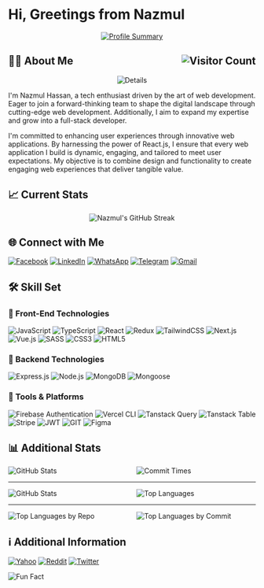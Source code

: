 # Hi, Greetings from Nazmul

<!-- <a href="https://nazmul-nhb.vercel.app" target="_blank" rel="noopener noreferrer" >
    <img src="./banner.png" alt="Banner" />
</a> -->

<div align="center">

[![Profile Summary](http://github-profile-summary-cards.vercel.app/api/cards/profile-details?username=nazmul-nhb&theme=transparent)](https://nazmul-nhb.vercel.app)

</div>

## 🧑‍💻 About Me <img alt="Visitor Count" align="right" src="https://visitor-badge.laobi.icu/badge?page_id=nazmul-nhb.nazmul-nhb" />

<div align="center">

![Details](https://readme-typing-svg.herokuapp.com/?font=Righteous&size=35&center=true&vCenter=true&width=1000&height=70&duration=4000&lines=I'm+Nazmul+Hassan!;+Front-End+Developer;+ReactJS+Developer;+MERN-Stack+Developer;+Full-Stack+Developer)

</div>

I'm Nazmul Hassan, a tech enthusiast driven by the art of web development. Eager to join a forward-thinking team to shape the digital landscape through cutting-edge web development. Additionally, I aim to expand my expertise and grow into a full-stack developer.

I'm committed to enhancing user experiences through innovative web applications. By harnessing the power of React.js, I ensure that every web application I build is dynamic, engaging, and tailored to meet user expectations. My objective is to combine design and functionality to create engaging web experiences that deliver tangible value.

## :chart_with_upwards_trend: Current Stats

<div align="center">

![Nazmul's GitHub Streak](https://streak-stats.demolab.com/?user=nazmul-nhb&theme=transparent&hide_border=true&border_radius=4&date_format=M%20j%5B%2C%20Y%5D&ring=E58307&fire=E58307&currStreakLabel=E58307&stroke=EB545400&currStreakNum=E58307&dates=E58307)

</div>

<!-- <img src="https://streak-stats.demolab.com/?user=nazmul-nhb&show_icons=true&theme=transparent&hide_border=true" alt="GitHub Streak Stats"> -->

<!-- <img alt="Nazmul's GitHub Streak" src="https://github-readme-streak-stats.herokuapp.com?user=nazmul-nhb&theme=transparent&hide_border=true&border_radius=4&date_format=M%20j%5B%2C%20Y%5D&ring=E58307&fire=E58307&currStreakLabel=E58307&stroke=EB545400&currStreakNum=E58307&dates=E58307" /> -->

<!-- <img alt="Nazmul's GitHub Streak" src="https://streak-stats.demolab.com/?user=nazmul-nhb&theme=transparent&hide_border=true&border_radius=4&date_format=M%20j%5B%2C%20Y%5D&ring=E58307&fire=E58307&currStreakLabel=E58307&stroke=EB545400&currStreakNum=E58307&dates=E58307"> -->

## 🌐 Connect with Me

[![Facebook](https://img.shields.io/badge/Facebook-%231877F2.svg?logo=Facebook&logoColor=white)](https://facebook.com/nazmul.batchu)
[![LinkedIn](https://img.shields.io/badge/LinkedIn-%230077B5.svg?logo=linkedin&logoColor=white)](https://linkedin.com/in/nazmul-nhb)
[![WhatsApp](https://img.shields.io/badge/WhatsApp-25D366?style=flat-square&logo=whatsapp&logoColor=white)](https://wa.me/+8801623732187)
[![Telegram](https://img.shields.io/badge/Telegram-2CA5E0?style=flat-square&logo=telegram&logoColor=white)](https://t.me/nhb42)
[![Gmail](https://img.shields.io/badge/Gmail-D14836?style=flat-square&logo=gmail&logoColor=white)](mailto:nazmulnhb@gmail.com)
<!-- [![Stack Overflow](https://img.shields.io/badge/Stack%20Overflow-FE7A16?style=flat-square&logo=stack-overflow&logoColor=white)](https://stackoverflow.com/users/13540024/nazmul-hassan-batchu) -->

## 🛠️ Skill Set

### 🎨 Front-End Technologies

![JavaScript](https://img.shields.io/badge/javascript-%23E57B00.svg?style=for-the-badge&logo=javascript&logoColor=white)
![TypeScript](https://img.shields.io/badge/typescript-%23007ACC.svg?style=for-the-badge&logo=typescript&logoColor=white)
![React](https://img.shields.io/badge/react-%2320232a.svg?style=for-the-badge&logo=react&logoColor=%2361DAFB)
![Redux](https://img.shields.io/badge/redux--toolkit-%23764ABC.svg?style=for-the-badge&logo=redux&logoColor=white)
![TailwindCSS](https://img.shields.io/badge/tailwindcss-%23000000.svg?style=for-the-badge&logo=tailwind-css)
![Next.js](https://img.shields.io/badge/Next.js-%23000000.svg?style=for-the-badge&logo=next.js)
![Vue.js](https://img.shields.io/badge/Vue.js-%23000000.svg?style=for-the-badge&logo=vue.js)
![SASS](https://img.shields.io/badge/sass-%23CC6699.svg?style=for-the-badge&logo=sass&logoColor=white)
![CSS3](https://img.shields.io/badge/css3-%231572B6.svg?style=for-the-badge&logo=css3&logoColor=white)
![HTML5](https://img.shields.io/badge/html5-%23E34F26.svg?style=for-the-badge&logo=html5&logoColor=white)

### 🔧 Backend Technologies

![Express.js](https://img.shields.io/badge/express.js-%23404d59.svg?style=for-the-badge&logo=express&logoColor=%2361DAFB)
![Node.js](https://img.shields.io/badge/node.js-%2320232a?style=for-the-badge&logo=node.js)
![MongoDB](https://img.shields.io/badge/MongoDB-%2320232a.svg?style=for-the-badge&logo=mongodb)
![Mongoose](https://img.shields.io/badge/mongoose-%23880000.svg?style=for-the-badge&logo=mongoose&logoColor=white)

### 🧰 Tools & Platforms

![Firebase Authentication](https://img.shields.io/badge/Firebase-Authentication-FFCA28?style=for-the-badge&logo=Firebase&logoColor=white&labelColor=dd2c00)
![Vercel CLI](https://img.shields.io/badge/vercel%20cli-%23000000.svg?style=for-the-badge&logo=vercel&logoColor=white)
![Tanstack Query](https://img.shields.io/badge/tanstack%20query-%2320232a.svg?style=for-the-badge&logo=react-query)
![Tanstack Table](https://img.shields.io/badge/tanstack%20table-%2320232a.svg?style=for-the-badge&logo=react-table)
![Stripe](https://img.shields.io/badge/Stripe-%2320232a.svg?style=for-the-badge&logo=stripe)
![JWT](https://img.shields.io/badge/JWT-%2320232a?style=for-the-badge&logo=JSON%20web%20tokens)
![GIT](https://img.shields.io/badge/Git-%2320232a?style=for-the-badge&logo=git)
![Figma](https://img.shields.io/badge/Figma-%2320232a?style=for-the-badge&logo=figma)
<!-- ![Adobe Acrobat Pro](https://img.shields.io/badge/Adobe%20Acrobat%20Pro-EC1C24?style=for-the-badge&logo=adobe-acrobat-reader&logoColor=white) -->

## 📊 Additional Stats

<!-- | ![GitHub Stats](http://github-profile-summary-cards.vercel.app/api/cards/stats?username=nazmul-nhb&theme=transparent) | ![Commit Times](http://github-profile-summary-cards.vercel.app/api/cards/productive-time?username=nazmul-nhb&theme=transparent&utcOffset=6) |
| --- | --- | -->

<div style="display: flex; justify-content: space-between; align-items: center; flex-wrap: wrap; gap: 12px; margin-left: auto; margin-right: auto;">
    <img src="http://github-profile-summary-cards.vercel.app/api/cards/stats?username=nazmul-nhb&theme=transparent" alt="GitHub Stats" align="left" style="flex: 1;">
    <img src="http://github-profile-summary-cards.vercel.app/api/cards/productive-time?username=nazmul-nhb&theme=transparent&utcOffset=6" alt="Commit Times" align="right" style="flex: 1;">
</div>

---

<div style="display: flex; justify-content: space-between; align-items: center; flex-wrap: wrap; gap: 12px; margin-left: auto; margin-right: auto;">
    <img src="https://github-readme-stats.vercel.app/api?username=nazmul-nhb&show_icons=true&theme=transparent&include_all_commits=false&number_format=long&border_color=00000000" align="left" alt="GitHub Stats" style="flex: 1;">
    <img src="https://github-readme-stats.vercel.app/api/top-langs/?username=nazmul-nhb&show_icons=true&theme=transparent&layout=compact&border_color=00000000" alt="Top Languages" align="right" style="flex: 1;">
</div>

---

<div style="display: flex; justify-content: space-between; align-items: center; flex-wrap: wrap; gap: 12px; margin-left: auto; margin-right: auto;">
    <img src="http://github-profile-summary-cards.vercel.app/api/cards/repos-per-language?username=nazmul-nhb&theme=transparent" alt="Top Languages by Repo" align="left" style="flex: 1;">
    <img src="http://github-profile-summary-cards.vercel.app/api/cards/most-commit-language?username=nazmul-nhb&theme=transparent" alt="Top Languages by Commit" align="right" style="flex: 1;">
</div>

<!-- ![Top Languages by Repo](http://github-profile-summary-cards.vercel.app/api/cards/repos-per-language?username=nazmul-nhb&theme=transparent) -->

<!-- ![Top Languages by Commit](http://github-profile-summary-cards.vercel.app/api/cards/most-commit-language?username=nazmul-nhb&theme=transparent) -->

<!-- ![Sats](http://github-profile-summary-cards.vercel.app/api/cards/stats?username=nazmul-nhb&theme=transparent) -->

<!-- ![Commits Time](http://github-profile-summary-cards.vercel.app/api/cards/productive-time?username=nazmul-nhb&theme=transparent&utcOffset=8) -->

## ℹ️ Additional Information

[![Yahoo](https://img.shields.io/badge/Yahoo-6001D2?style=for-the-badge&logo=yahoo&logoColor=white)](mailto:nazmulnhb007@yahoo.com)
[![Reddit](https://img.shields.io/badge/Reddit-FF4500?style=for-the-badge&logo=reddit&logoColor=white)](https://www.reddit.com/user/nhb4207)
[![Twitter](https://img.shields.io/badge/Twitter-1DA1F2?style=for-the-badge&logo=twitter&logoColor=white)](https://twitter.com/nhb42)
<!-- [![YouTube](https://img.shields.io/badge/YouTube-FF0000?style=for-the-badge&logo=youtube&logoColor=white)](https://www.youtube.com/channel/NazmulNHB)
[![Instagram](https://img.shields.io/badge/Instagram-%23E4405F.svg?style=for-the-badge&logo=Instagram&logoColor=white)](https://www.instagram.com/nazmulbatchu/) -->

![Fun Fact](https://img.shields.io/badge/Fun%20Fact-I%20have%20a%20knack%20for%20World%20Literature%20%26%20Mythology-000000?style=for-the-badge)
